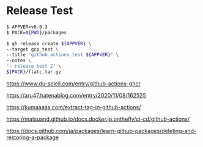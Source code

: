 # Release Test

```bash
$ APPVER=v0.0.3
$ PACK=${PWD}/packages

$ gh release create ${APPVER} \
--target gcp_test \
--title "github_actions_test ${APPVER}" \
--notes \
'- release test 2' \
${PACK}/flatc.tar.gz
```

https://www.du-soleil.com/entry/github-actions-ghcr

https://aru47.hatenablog.com/entry/2020/11/08/162525

https://kumaaaaa.com/extract-tag-in-github-actions/

https://matsuand.github.io/docs.docker.jp.onthefly/ci-cd/github-actions/

https://docs.github.com/ja/packages/learn-github-packages/deleting-and-restoring-a-package
